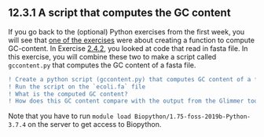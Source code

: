 ## 12.3.1 A script that computes the GC content
If you go back to the (optional) Python exercises from the first week, you will see that [one of the exercises](https://github.com/BIOS3010/Module-1-Unix-Python/blob/main/exercises/Python-exercise1.md#exercise-156) were about creating a function to compute GC-content. In Exercise [2.4.2](https://github.com/BIOS3010/Module-2-sequences/blob/main/exercises/Exercise2.md#242-reading-a-fasta-file-containing-multiple-sequences-into-seq-objects), you looked at code that read in fasta file. In this exercise, you will combine these two to make a script called `gccontent.py` that computes the GC content of a fasta file.

```diff
! Create a python script (gccontent.py) that computes GC content of a fasta file
! Run the script on the `ecoli.fa` file
! What is the computed GC content?
! How does this GC content compare with the output from the Glimmer tool?
```

Note that you have to run `module load Biopython/1.75-foss-2019b-Python-3.7.4` on the server to get access to Biopython.
